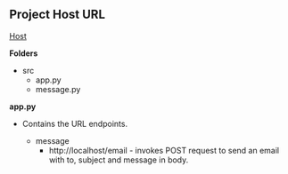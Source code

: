 ## Project Host URL ##
[Host](http://ec2-52-41-196-53.us-west-2.compute.amazonaws.com/email)

**Folders**
- src
  - app.py
  - message.py

**app.py**
- Contains the URL endpoints.

  - message
    - http://localhost/email - invokes POST request to send an email with to, subject and message in body.